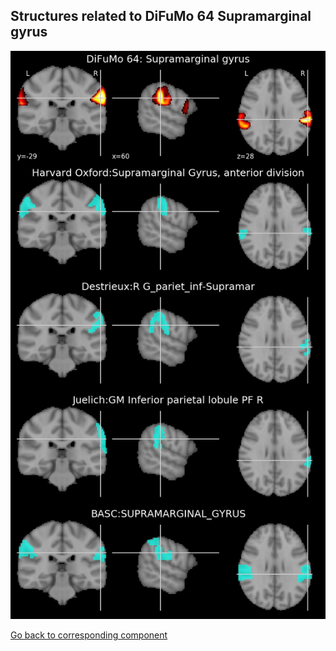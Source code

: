 


## Structures related to DiFuMo 64 Supramarginal gyrus

![37](37.jpg "Structures related to DiFuMo 64 Supramarginal gyrus")

[Go back to corresponding component](https://parietal-inria.github.io/DiFuMo/64/html/37.html)